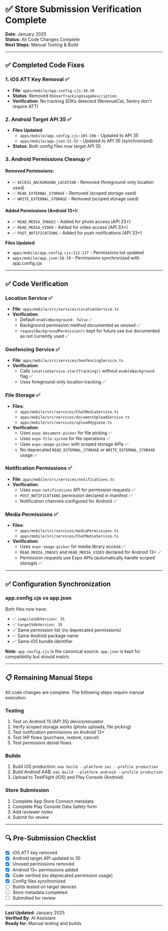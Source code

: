 # ✅ Store Submission Verification Complete

**Date**: January 2025  
**Status**: All Code Changes Complete  
**Next Steps**: Manual Testing & Build

---

## ✅ Completed Code Fixes

### 1. iOS ATT Key Removal ✅
- **File**: `apps/mobile/app.config.cjs:38-39`
- **Status**: Removed `NSUserTrackingUsageDescription` 
- **Verification**: No tracking SDKs detected (RevenueCat, Sentry don't require ATT)

### 2. Android Target API 35 ✅
- **Files Updated**:
  - `apps/mobile/app.config.cjs:105-106` - Updated to API 35
  - `apps/mobile/app.json:51-52` - Updated to API 35 (synchronized)
- **Status**: Both config files now target API 35

### 3. Android Permissions Cleanup ✅

#### Removed Permissions:
- ✅ `ACCESS_BACKGROUND_LOCATION` - Removed (foreground-only location used)
- ✅ `READ_EXTERNAL_STORAGE` - Removed (scoped storage used)
- ✅ `WRITE_EXTERNAL_STORAGE` - Removed (scoped storage used)

#### Added Permissions (Android 13+):
- ✅ `READ_MEDIA_IMAGES` - Added for photo access (API 33+)
- ✅ `READ_MEDIA_VIDEO` - Added for video access (API 33+)
- ✅ `POST_NOTIFICATIONS` - Added for push notifications (API 33+)

**Files Updated**:
- `apps/mobile/app.config.cjs:112-127` - Permissions list updated
- `apps/mobile/app.json:58-70` - Permissions synchronized with app.config.cjs

---

## ✅ Code Verification

### Location Service ✅
- **File**: `apps/mobile/src/services/LocationService.ts`
- **Verification**: 
  - Default `enableBackground: false` ✅
  - Background permission method documented as unused ✅
  - `requestBackgroundPermission()` kept for future use but documented as not currently used ✅

### Geofencing Service ✅
- **File**: `apps/mobile/src/services/GeofencingService.ts`
- **Verification**: 
  - Calls `locationService.startTracking()` without `enableBackground` flag ✅
  - Uses foreground-only location tracking ✅

### File Storage ✅
- **Files**: 
  - `apps/mobile/src/services/ChatMediaService.ts`
  - `apps/mobile/src/services/documentUploadService.ts`
  - `apps/mobile/src/services/uploadHygiene.ts`
- **Verification**: 
  - Uses `expo-document-picker` for file picking ✅
  - Uses `expo-file-system` for file operations ✅
  - Uses `expo-image-picker` with scoped storage APIs ✅
  - No deprecated `READ_EXTERNAL_STORAGE` or `WRITE_EXTERNAL_STORAGE` usage ✅

### Notification Permissions ✅
- **File**: `apps/mobile/src/services/notifications.ts`
- **Verification**: 
  - Uses `expo-notifications` API for permission requests ✅
  - `POST_NOTIFICATIONS` permission declared in manifest ✅
  - Notification channels configured for Android ✅

### Media Permissions ✅
- **Files**: 
  - `apps/mobile/src/services/mediaPermissions.ts`
  - `apps/mobile/src/services/ChatMediaService.ts`
- **Verification**: 
  - Uses `expo-image-picker` for media library access ✅
  - `READ_MEDIA_IMAGES` and `READ_MEDIA_VIDEO` declared for Android 13+ ✅
  - Permission requests use Expo APIs (automatically handle scoped storage) ✅

---

## ✅ Configuration Synchronization

### app.config.cjs vs app.json
Both files now have:
- ✅ `compileSdkVersion: 35`
- ✅ `targetSdkVersion: 35`
- ✅ Same permission list (no deprecated permissions)
- ✅ Same Android package name
- ✅ Same iOS bundle identifier

**Note**: `app.config.cjs` is the canonical source. `app.json` is kept for compatibility but should match.

---

## 📋 Remaining Manual Steps

All code changes are complete. The following steps require manual execution:

### Testing
1. Test on Android 15 (API 35) device/emulator
2. Verify scoped storage works (photo uploads, file picking)
3. Test notification permissions on Android 13+
4. Test IAP flows (purchase, restore, cancel)
5. Test permission denial flows

### Builds
1. Build iOS production: `eas build --platform ios --profile production`
2. Build Android AAB: `eas build --platform android --profile production`
3. Upload to TestFlight (iOS) and Play Console (Android)

### Store Submission
1. Complete App Store Connect metadata
2. Complete Play Console Data Safety form
3. Add reviewer notes
4. Submit for review

---

## 🔍 Pre-Submission Checklist

- [x] iOS ATT key removed
- [x] Android target API updated to 35
- [x] Unused permissions removed
- [x] Android 13+ permissions added
- [x] Code verified (no deprecated permission usage)
- [x] Config files synchronized
- [ ] Builds tested on target devices
- [ ] Store metadata completed
- [ ] Submitted for review

---

**Last Updated**: January 2025  
**Verified By**: AI Assistant  
**Ready for**: Manual testing and builds

